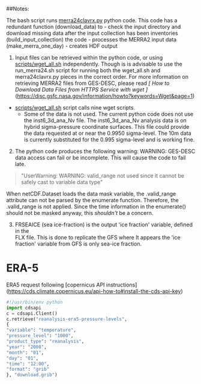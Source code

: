 ##Notes:

The bash script runs [merra24clavrx.py](merra24clavrx.py) python code.  This 
code has a redundant function (download_data) to
    - check the input directory and download missing data
after the input collection has been inventories (build_input_collection) the code
    - processes the MERRA2 input data (make_merra_one_day)
    - creates HDF output

1. Input files can be retrieved within the python code, or using [scripts/wget_all.sh](scripts/wget_all.sh) independently. Though is is advisable to use the run_merra24.sh script for running both the wget_all.sh and merra24clavrx.py pieces in the correct order.
For more information on retrieving MERRA2 files from GES-DESC, please read 
*[ How to Download Data Files from HTTPS Service with wget ]*(https://disc.gsfc.nasa.gov/information/howto?keywords=Wget&page=1)

- [scripts/wget_all.sh](scripts/wget_all.sh) script calls nine wget scripts.
  -   Some of the data is not used.  The  current python code does not use the inst6_3d_ana_Nv file.
    The inst6_3d_ana_Nv analysis data is on hybrid sigma-pressure coordinate surfaces.
    This file could provide the data requested at or near the 0.9950 sigma-level.
    The 10m data is currently substituted for the 0.995 sigma-level and is working fine.
  

2. The python code produces the  following warning:
  WARNING:  GES-DESC data access can fail or be incomplete.  This will cause the code to fail late.

> "UserWarning: WARNING: valid_range not used since it cannot be safely cast to variable data type"  
  
When netCDF.Dataset loads the data mask variable, the .valid_range attribute can not be parsed by the enumerate function.  Therefore, the .valid_range is not applied.  Since the time information in the enumerate()  
should not be masked anyway, this *shouldn't* be a concern.  
  
3. FRSEAICE (sea ice-fraction) is the output 'ice fraction' variable, defined in the  
FLX file. This is done to replicate the GFS where It appears the 'ice fraction' variable from GFS is only sea-ice fraction.
  
# ERA-5
ERA5 request following [copernicus API instructions] (https://cds.climate.copernicus.eu/api-how-to#install-the-cds-api-key)
```python
#!/usr/bin/env python
import cdsapi
c = cdsapi.Client()
c.retrieve("reanalysis-era5-pressure-levels",
{
"variable": "temperature",
"pressure_level": "1000",
"product_type": "reanalysis",
"year": "2008",
"month": "01",
"day": "01",
"time": "12:00",
"format": "grib"
}, "download.grib")

```
